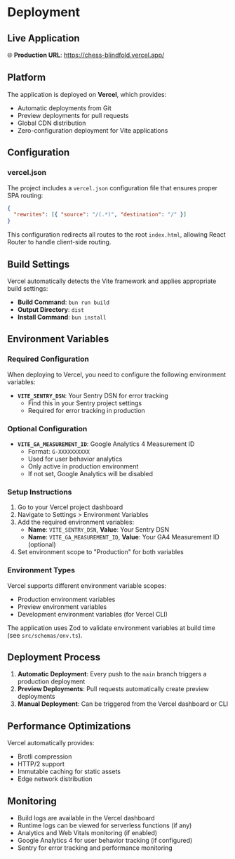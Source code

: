# Deployment

## Live Application

🌐 **Production URL**: https://chess-blindfold.vercel.app/

## Platform

The application is deployed on **Vercel**, which provides:
- Automatic deployments from Git
- Preview deployments for pull requests
- Global CDN distribution
- Zero-configuration deployment for Vite applications

## Configuration

### vercel.json

The project includes a `vercel.json` configuration file that ensures proper SPA routing:

```json
{
  "rewrites": [{ "source": "/(.*)", "destination": "/" }]
}
```

This configuration redirects all routes to the root `index.html`, allowing React Router to handle client-side routing.

## Build Settings

Vercel automatically detects the Vite framework and applies appropriate build settings:

- **Build Command**: `bun run build`
- **Output Directory**: `dist`
- **Install Command**: `bun install`

## Environment Variables

### Required Configuration

When deploying to Vercel, you need to configure the following environment variables:

- **`VITE_SENTRY_DSN`**: Your Sentry DSN for error tracking
  - Find this in your Sentry project settings
  - Required for error tracking in production

### Optional Configuration

- **`VITE_GA_MEASUREMENT_ID`**: Google Analytics 4 Measurement ID
  - Format: `G-XXXXXXXXXX`
  - Used for user behavior analytics
  - Only active in production environment
  - If not set, Google Analytics will be disabled

### Setup Instructions

1. Go to your Vercel project dashboard
2. Navigate to Settings > Environment Variables
3. Add the required environment variables:
   - **Name**: `VITE_SENTRY_DSN`, **Value**: Your Sentry DSN
   - **Name**: `VITE_GA_MEASUREMENT_ID`, **Value**: Your GA4 Measurement ID (optional)
4. Set environment scope to "Production" for both variables

### Environment Types

Vercel supports different environment variable scopes:
- Production environment variables
- Preview environment variables
- Development environment variables (for Vercel CLI)

The application uses Zod to validate environment variables at build time (see `src/schemas/env.ts`).

## Deployment Process

1. **Automatic Deployment**: Every push to the `main` branch triggers a production deployment
2. **Preview Deployments**: Pull requests automatically create preview deployments
3. **Manual Deployment**: Can be triggered from the Vercel dashboard or CLI

## Performance Optimizations

Vercel automatically provides:
- Brotli compression
- HTTP/2 support
- Immutable caching for static assets
- Edge network distribution

## Monitoring

- Build logs are available in the Vercel dashboard
- Runtime logs can be viewed for serverless functions (if any)
- Analytics and Web Vitals monitoring (if enabled)
- Google Analytics 4 for user behavior tracking (if configured)
- Sentry for error tracking and performance monitoring